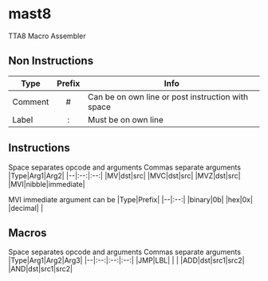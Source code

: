 # mast8
TTA8 Macro Assembler
## Non Instructions
|Type|Prefix|Info|
|--|:--:|--|
|Comment|#|Can be on own line or post instruction with space|
|Label|:|Must be on own line
## Instructions
Space separates opcode and arguments
Commas separate arguments
|Type|Arg1|Arg2|
|--|:--:|:--:|
|MV|dst|src|
|MVC|dst|src|
|MVZ|dst|src|
|MVI|nibble|immediate|

MVI immediate argument can be
|Type|Prefix|
|--|:--:|
|binary|0b|
|hex|0x|
|decimal|  |

## Macros
Space separates opcode and arguments
Commas separate arguments
|Type|Arg1|Arg2|Arg3|
|--|:--:|:--:|:--:|
|JMP|LBL|    |    |
|ADD|dst|src1|src2|
|AND|dst|src1|src2|
